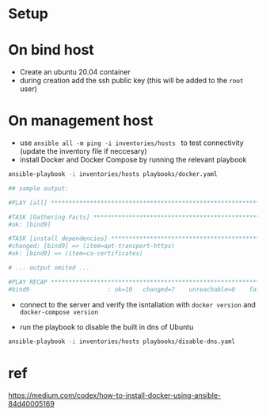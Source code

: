 # Setup


# On bind host

- Create an ubuntu 20.04 container
- during creation add the ssh public key (this will be added to the `root` user)

# On management host

- use `ansible all -m ping -i inventories/hosts ` to test connectivity (update the inventory file if neccesary)
- install Docker and Docker Compose by running the relevant playbook

```sh
ansible-playbook -i inventories/hosts playbooks/docker.yaml

## sample output:

#PLAY [all] **************************************************************************************************************

#TASK [Gathering Facts] **************************************************************************************************
#ok: [bind9]

#TASK [install dependencies] *********************************************************************************************
#changed: [bind9] => (item=apt-transport-https)
#ok: [bind9] => (item=ca-certificates)

# ... output omited ...

#PLAY RECAP **************************************************************************************************************
#bind9                      : ok=10   changed=7    unreachable=0    failed=0    skipped=0    rescued=0    ignored=0


```

- connect to the server and verify the isntallation with `docker version` and `docker-compose version`

- run the playbook to disable the built in dns of Ubuntu

```sh
ansible-playbook -i inventories/hosts playbooks/disable-dns.yaml
```

# ref

<https://medium.com/codex/how-to-install-docker-using-ansible-84d40005169>